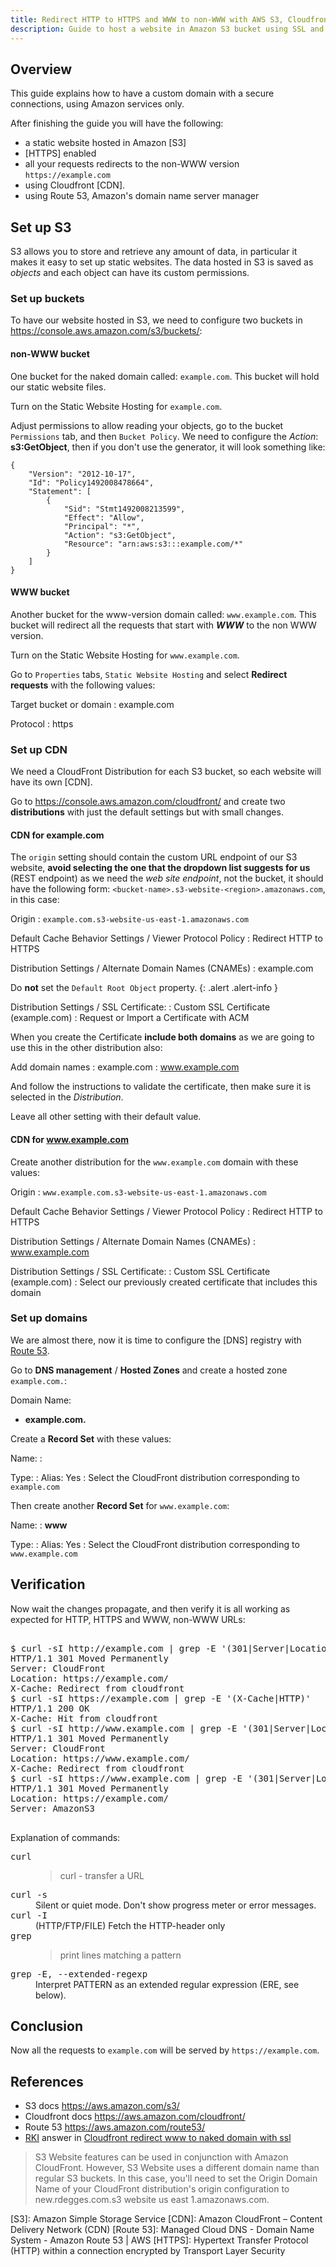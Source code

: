 ```yaml
---
title: Redirect HTTP to HTTPS and WWW to non-WWW with AWS S3, Cloudfront and Route 53 with a custom domain
description: Guide to host a website in Amazon S3 bucket using SSL and a custom non-www domain with Cloudfront CDN.
---
```


## Overview

This guide explains how to have a custom domain with a secure
connections, using Amazon services only.

After finishing the guide you will have the following:

- a static website hosted in Amazon [S3]
- [HTTPS] enabled
- all your requests redirects to the non-WWW version
  `https://example.com` 
- using Cloudfront [CDN].
- using Route 53, Amazon's domain name server manager

## Set up S3

S3 allows you to store and retrieve any amount of data, in particular
it makes it easy to set up static websites. The data hosted in S3 is
saved as *objects* and each object can have its custom permissions.

### Set up buckets

To have our website hosted in S3, we need to configure two buckets
in <https://console.aws.amazon.com/s3/buckets/>:

#### non-WWW bucket

One bucket for the naked domain called: `example.com`. This bucket will hold
our static website files.

Turn on the Static Website Hosting for `example.com`. 

Adjust permissions to allow reading your objects, go to the bucket
`Permissions` tab, and then `Bucket Policy`. We need to configure the
*Action*: **s3:GetObject**, then if you don't use the generator, it
will look something like:

~~~
{
    "Version": "2012-10-17",
    "Id": "Policy1492008478664",
    "Statement": [
        {
            "Sid": "Stmt1492008213599",
            "Effect": "Allow",
            "Principal": "*",
            "Action": "s3:GetObject",
            "Resource": "arn:aws:s3:::example.com/*"
        }
    ]
}
~~~

#### WWW bucket

Another bucket for the www-version domain called: `www.example.com`. This
bucket will redirect all the requests that start with ***WWW*** to the
non WWW version.

Turn on the Static Website Hosting for `www.example.com`. 

Go to `Properties` tabs, `Static Website Hosting` and select
**Redirect requests** with the following values:

Target bucket or domain
: example.com

Protocol
: https

### Set up CDN

We need a CloudFront Distribution for each S3 bucket, so each website
will have its own [CDN].

Go to <https://console.aws.amazon.com/cloudfront/> and create two
**distributions** with just the default settings but with small
changes.

#### CDN for example.com

The `origin` setting should contain the custom URL endpoint of our S3
website, **avoid selecting the one that the dropdown list suggests for
us** (REST endpoint) as we need the *web site endpoint*, not the
bucket, it should have the following form:
`<bucket-name>.s3-website-<region>.amazonaws.com`, in this case:

Origin
: `example.com.s3-website-us-east-1.amazonaws.com`

Default Cache Behavior Settings / Viewer Protocol Policy
: Redirect HTTP to HTTPS

Distribution Settings / Alternate Domain Names (CNAMEs)
: example.com

Do **not** set the `Default Root Object` property.
{: .alert .alert-info }

Distribution Settings / SSL Certificate:
: Custom SSL Certificate (example.com) 
: Request or Import a Certificate with ACM

When you create the Certificate **include both domains** as we are
going to use this in the other distribution also:

Add domain names
: example.com
: www.example.com

And follow the instructions to validate the certificate, then make
sure it is selected in the *Distribution*.

Leave all other setting with their default value.

#### CDN for www.example.com

Create another distribution for the `www.example.com` domain with
these values:

Origin
: `www.example.com.s3-website-us-east-1.amazonaws.com`

Default Cache Behavior Settings / Viewer Protocol Policy
: Redirect HTTP to HTTPS

Distribution Settings / Alternate Domain Names (CNAMEs)
: www.example.com

Distribution Settings / SSL Certificate:
: Custom SSL Certificate (example.com) 
: Select our previously created certificate that includes this domain

### Set up domains

We are almost there, now it is time to configure the [DNS] registry
with [Route 53](https://console.aws.amazon.com/route53/home).

Go to **DNS management** / **Hosted Zones** and create a hosted zone
`example.com.`:

Domain Name:
- **example.com.**

Create a **Record Set** with these values: 

Name:
: <leave it empty>

Type:
: Alias: Yes
: Select the CloudFront distribution corresponding to `example.com`

Then create another **Record Set** for `www.example.com`:

Name:
: **www**

Type:
: Alias: Yes
: Select the CloudFront distribution corresponding to `www.example.com`

## Verification

Now wait the changes propagate, and then verify it is all working as
expected for HTTP, HTTPS and WWW, non-WWW URLs:

<pre class="shell">
<samp>
<span class="shell-prompt">$</span> <kbd>curl -sI http://example.com | grep -E '(301|Server|Location|X-Cache|HTTP)'</kbd>
HTTP/1.1 301 Moved Permanently
Server: CloudFront
Location: https://example.com/
X-Cache: Redirect from cloudfront
<span class="shell-prompt">$</span> <kbd>curl -sI https://example.com | grep -E '(X-Cache|HTTP)'</kbd>
HTTP/1.1 200 OK
X-Cache: Hit from cloudfront
<span class="shell-prompt">$</span> <kbd>curl -sI http://www.example.com | grep -E '(301|Server|Location|X-Cache|HTTP)'</kbd>
HTTP/1.1 301 Moved Permanently
Server: CloudFront
Location: https://www.example.com/
X-Cache: Redirect from cloudfront
<span class="shell-prompt">$</span> <kbd>curl -sI https://www.example.com | grep -E '(301|Server|Location|HTTP)'</kbd>
HTTP/1.1 301 Moved Permanently
Location: https://example.com/
Server: AmazonS3
</samp>
</pre>

Explanation of commands:

<dl class="row">
  <dt class="col-sm-3"><kbd>curl</kbd></dt>
  <dd class="col-sm-9"><blockquote>curl - transfer a URL</blockquote></dd>

  <dt class="col-sm-3"><kbd>curl -s</kbd></dt>
  <dd class="col-sm-9">Silent  or  quiet mode. Don't show progress meter or error messages.</dd>

  <dt class="col-sm-3"><kbd>curl -I</kbd></dt>
  <dd class="col-sm-9">(HTTP/FTP/FILE) Fetch the HTTP-header only</dd>

  <dt class="col-sm-3"><kbd>grep</kbd></dt>
  <dd class="col-sm-9"><blockquote>print lines matching a pattern</blockquote></dd>

  <dt class="col-sm-3"><kbd>grep -E, --extended-regexp</kbd></dt>
  <dd class="col-sm-9">Interpret PATTERN as an extended regular expression (ERE, see below).</dd>
</dl>

## Conclusion

Now all the requests to `example.com` will be served by
`https://example.com`.

## References

- S3 docs <https://aws.amazon.com/s3/>
- Cloudfront docs <https://aws.amazon.com/cloudfront/>
- Route 53 <https://aws.amazon.com/route53/>
- [RKI](http://stackoverflow.com/users/796468/rki) answer in [Cloudfront redirect www to naked domain with ssl](http://stackoverflow.com/a/42869783/1165509)

>S3 Website features can be used in conjunction with Amazon CloudFront. However, S3 Website uses a different domain name than regular S3 buckets. In this case, you'll need to set the Origin Domain Name of your CloudFront distribution's origin configuration to new.rdegges.com.s3 website us east 1.amazonaws.com.

[S3]: Amazon Simple Storage Service
[CDN]: Amazon CloudFront – Content Delivery Network (CDN)
[Route 53]: Managed Cloud DNS - Domain Name System - Amazon Route 53 | AWS
[HTTPS]: Hypertext Transfer Protocol (HTTP) within a connection encrypted by Transport Layer Security
